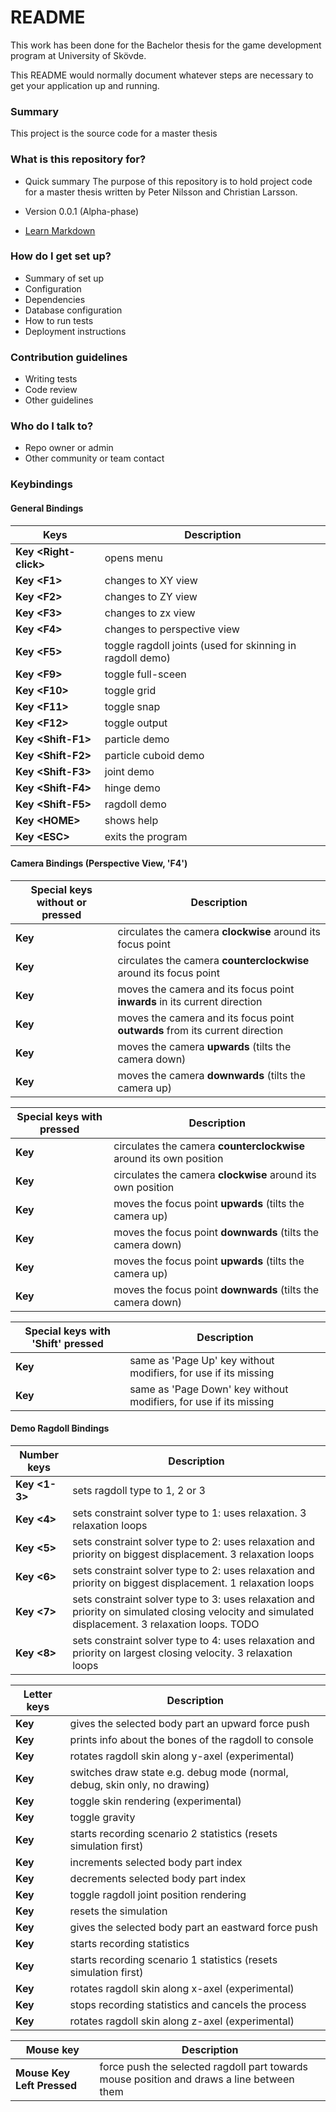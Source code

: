 # README #

This work has been done for the Bachelor thesis for the game development program at University of Skövde.

This README would normally document whatever steps are necessary to get your application up and running.

### Summary ###

This project is the source code for a master thesis

### What is this repository for? ###

* Quick summary
The purpose of this repository is to hold project code for a master thesis written by Peter Nilsson and Christian Larsson.

* Version
0.0.1 (Alpha-phase)

* [Learn Markdown](https://bitbucket.org/tutorials/markdowndemo)

### How do I get set up? ###

* Summary of set up
* Configuration
* Dependencies
* Database configuration
* How to run tests
* Deployment instructions

### Contribution guidelines ###

* Writing tests
* Code review
* Other guidelines

### Who do I talk to? ###

* Repo owner or admin
* Other community or team contact

### Keybindings ###

#### General Bindings ####

| Keys					| Description														    |
| --------------------- | --------------------------------------------------------- |
| **Key \<Right-click\>** | opens menu 											    |
| **Key \<F1\>**			| changes to XY view									    |
| **Key \<F2\>**			| changes to ZY view									    |
| **Key \<F3\>**			| changes to zx view									    |
| **Key \<F4\>**			| changes to perspective view							    |
| **Key \<F5\>**			| toggle ragdoll joints (used for skinning in ragdoll demo) |
| **Key \<F9\>**			| toggle full-sceen											|
| **Key \<F10\>**			| toggle grid												|
| **Key \<F11\>**			| toggle snap												|
| **Key \<F12\>**			| toggle output												|
| **Key \<Shift-F1\>**	| particle demo												|
| **Key \<Shift-F2\>**	| particle cuboid demo										|
| **Key \<Shift-F3\>**	| joint demo												|
| **Key \<Shift-F4\>**	| hinge demo												|
| **Key \<Shift-F5\>**	| ragdoll demo												|
| **Key \<HOME\>**		| shows help												|
| **Key \<ESC\>**			| exits the program											|

#### Camera Bindings (Perspective View, 'F4') ####

| Special keys **without** <Ctrl> or <Alt> pressed | Description														    	   			  |
| ------------------------------------------------ | ---------------------------------------------------------------------------- |
| **Key <Left>**								   | circulates the camera **clockwise** around its focus point 	   			  |
| **Key <Right>**								   | circulates the camera **counterclockwise** around its focus point 			  |
| **Key <Up>**									   | moves the camera and its focus point **inwards** in its current direction    |
| **Key <Down>**								   | moves the camera and its focus point **outwards** from its current direction |
| **Key <Page Up>** 							   | moves the camera **upwards** (tilts the camera down)						  |
| **Key <Page Down>**							   | moves the camera **downwards** (tilts the camera up)						  |

| Special keys **with** <Ctrl> pressed | Description													      |
| ------------------------------------ | -------------------------------------------------------------------- |
| **Key <Left>**			  		   | circulates the camera **counterclockwise** around its own position   |
| **Key <Right>**			  		   | circulates the camera **clockwise** around its own position		  |
| **Key <Up>**				  		   | moves the focus point **upwards** (tilts the camera up)			  |
| **Key <Down>**			  		   | moves the focus point **downwards** (tilts the camera down)		  |
| **Key <Page Up>** 		  		   | moves the focus point **upwards** (tilts the camera up)			  |
| **Key <Page Down>**		  		   | moves the focus point **downwards** (tilts the camera down)		  |

| Special keys **with** 'Shift' pressed | Description										  			  	|
| ------------------------------------- | ----------------------------------------------------------------- |
| **Key <Up>**							| same as 'Page Up' key without modifiers, for use if its missing	|
| **Key <Down>** 						| same as 'Page Down' key without modifiers, for use if its missing	|

#### Demo Ragdoll Bindings ####

| Number keys             	  | Description																																		  |
| --------------------------- | ------------------------------------------------------------------------------------------------------------------------------------------------- |
| **Key <1-3>**		  	  	  |	sets ragdoll type to 1, 2 or 3																													  |
| **Key <4>**			  	  |	sets constraint solver type to 1: uses relaxation. 3 relaxation loops																			  |
| **Key <5>**			  	  |	sets constraint solver type to 2: uses relaxation and priority on biggest displacement. 3 relaxation loops										  |
| **Key <6>**			  	  |	sets constraint solver type to 2: uses relaxation and priority on biggest displacement. 1 relaxation loops										  |
| **Key <7>**			  	  |	sets constraint solver type to 3: uses relaxation and priority on simulated closing velocity and simulated displacement. 3 relaxation loops. TODO |
| **Key <8>**			  	  |	sets constraint solver type to 4: uses relaxation and priority on largest closing velocity. 3 relaxation loops									  |


| Letter keys			  	  |	Description											  			 		   |
| --------------------------- | -------------------------------------------------------------------------- |
| **Key <A>**			  	  | gives the selected body part an upward force push				 		   |
| **Key <B>**			  	  | prints info about the bones of the ragdoll to console				 	   |
| **Key <C>**			  	  | rotates ragdoll skin along y-axel (experimental)					 	   |
| **Key <D>**			  	  |	switches draw state e.g. debug mode (normal, debug, skin only, no drawing) |
| **Key <F>**			  	  |	toggle skin rendering (experimental)		 		   					   |
| **Key <G>**			  	  |	toggle gravity										  			 		   |
| **Key <I>**			  	  |	starts recording scenario 2 statistics (resets simulation first) 		   |
| **Key <J>**			  	  |	increments selected body part index					  			 		   |
| **Key <K>**			  	  |	decrements selected body part index					  			 		   |
| **Key <L>**			  	  |	toggle ragdoll joint position rendering					  			 	   |
| **Key <R>**			  	  |	resets the simulation								  			 		   |
| **Key <S>**			  	  |	gives the selected body part an eastward force push				 		   |
| **Key <T>**			  	  |	starts recording statistics							  			 		   |
| **Key <U>**			  	  |	starts recording scenario 1 statistics (resets simulation first) 		   |
| **Key <X>**			  	  |	rotates ragdoll skin along x-axel (experimental)	  			 		   |
| **Key <Y>**			  	  |	stops recording statistics and cancels the process	  			 		   |
| **Key <Z>**			  	  |	rotates ragdoll skin along z-axel (experimental)	  			 		   |

| Mouse key			      	  | Description																		          |
| --------------------------- | ----------------------------------------------------------------------------------------- |
| **Mouse Key Left Pressed**  | force push the selected ragdoll part towards mouse position and draws a line between them |
